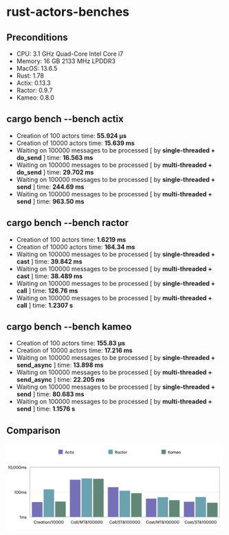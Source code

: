 # rust-actors-benches

## Preconditions

- CPU: 3.1 GHz Quad-Core Intel Core i7
- Memory: 16 GB 2133 MHz LPDDR3
- MacOS: 13.6.5
- Rust: 1.78
- Actix: 0.13.3
- Ractor: 0.9.7
- Kameo: 0.8.0

## cargo bench --bench actix

- Creation of 100 actors time: **55.924 µs**
- Creation of 10000 actors time: **15.639 ms**
- Waiting on 100000 messages to be processed [ by **single-threaded + do_send** ] time: **16.563 ms**
- Waiting on 100000 messages to be processed [ by **multi-threaded + do_send** ] time: **29.702 ms**
- Waiting on 100000 messages to be processed [ by **single-threaded + send** ] time: **244.69 ms**
- Waiting on 100000 messages to be processed [ by **multi-threaded + send** ] time: **963.50 ms**

## cargo bench --bench ractor

- Creation of 100 actors time: **1.6219 ms**
- Creation of 10000 actors time: **164.34 ms**
- Waiting on 100000 messages to be processed [ by **single-threaded + cast** ] time: **39.842 ms**
- Waiting on 100000 messages to be processed [ by **multi-threaded + cast** ] time: **38.489 ms**
- Waiting on 100000 messages to be processed [ by **single-threaded + call** ] time: **126.76 ms**
- Waiting on 100000 messages to be processed [ by **multi-threaded + call** ] time: **1.2307 s**

## cargo bench --bench kameo

- Creation of 100 actors time: **155.83 µs**
- Creation of 10000 actors time: **17.216 ms**
- Waiting on 100000 messages to be processed [ by **single-threaded + send_async** ] time: **13.898 ms**
- Waiting on 100000 messages to be processed [ by **multi-threaded + send_async** ] time: **22.205 ms**
- Waiting on 100000 messages to be processed [ by **single-threaded + send** ] time: **80.683 ms**
- Waiting on 100000 messages to be processed [ by **multi-threaded + send** ] time: **1.1576 s**

## Comparison

![rust actors benches](./rust-actors-benches.png)
